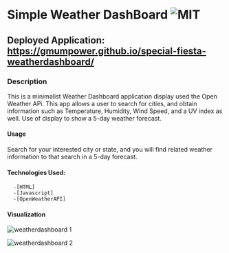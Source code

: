 # Simple Weather DashBoard ![MIT](https://img.shields.io/badge/license-MIT-green)

   ## Deployed Application: https://gmumpower.github.io/special-fiesta-weatherdashboard/

   ### Description
   This is a minimalist Weather Dashboard application display used the Open Weather APi. This app allows a user to search for cities, and obtain information such as Temperature, Humidity, Wind Speed, and a UV index as well. Use of display to show a 5-day weather forecast.
      
   #### Usage
   Search for your interested city or state, and you will find related weather information to that search in a 5-day forecast.
   
   #### Technologies Used:
      -[HTML]
      -[Javascript]
      -[OpenWeatherAPI]
      
   #### Visualization
   
![weatherdashboard 1](https://user-images.githubusercontent.com/60993926/163606796-c5af08ae-d876-45bf-a81e-57180364b4b9.png)

![weatherdashboard 2](https://user-images.githubusercontent.com/60993926/163606803-fff474f9-127c-46dd-ac4f-f5bfbf7eb789.png)
